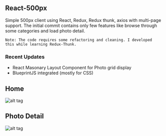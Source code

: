## React-500px
Simple 500px client using React, Redux, Redux thunk, axios with multi-page support. The initial commit contains only few features like browse through some categories and load photo detail.

```
Note: The code requires some refactoring and cleaning. I developed this while learning Redux-Thunk.
```

### Recent Updates

* React Masonary Layout Component for Photo grid display
* BlueprintJS integrated (mostly for CSS)

## Home 
![alt tag](https://dl.dropbox.com/s/w97wi4bx36g4mvu/React500px_Home.png)

## Photo Detail
![alt tag](https://dl.dropbox.com/s/2m78z5ttsqfrwca/React500px_Detail.png)

